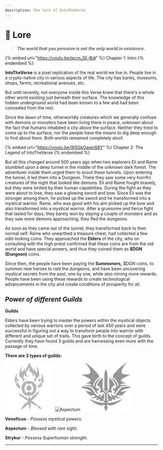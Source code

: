 ```yaml
---
description: The lore of IntoTheVerse
---
```


# 🥁 Lore

> _**The world that you perceive is not the only world in existence.**_

{% embed url="https://youtu.be/jpcm_5E-BiA" %}
Chapter 1: Intro
{% endembed %}

**IntoTheVerse** is a  pixel replication of the real world we live in. People live in a crypto-native city in various aspects of life. The city has banks, museums, shops, farms, recreational avenues, etc.

But until recently, not everyone inside this Verse knew that there's a whole other world existing just beneath their surface. The knowledge of this hidden underground world had been known to a few and had been concealed from the rest.

Since the dawn of time, otherworldly creatures which we generally confuse with demons or monsters have been living there in peace, unknown about the fact that humans inhabited a city above the surface. Neither they tried to come up to the surface, nor the people have the means to dig deep enough to find about them. Both worlds remained completely aloof.

{% embed url="https://youtu.be/W5GkOawnS8Y" %}
Chapter 2: The Legend of IntoTheVerse
{% endembed %}

But all this changed around 500 years ago when two explorers Eli and Rame stumbled upon a deep tunnel in the middle of the unknown dark forest. The adventurer inside them urged them to scout these tunnels. Upon entering the tunnel, it led them into a Dungeon. There they saw some very horrific creatures of the night that looked like demons. Eli and Rame fought bravely, but they were limited by their human capabilities. During the fight as they were about to lose, they saw a glowing sword and bow. Since Eli was the stronger among them, he picked up the sword and he transformed into a mystical warrior. Rame, who was good with his aim picked up the bow and also transformed into a mystical warrior. After a gruesome and fierce fight that lasted for days, they barely won by slaying a couple of monsters and as they saw more demons approaching, they fled the dungeons.

As soon as they came out of the tunnel, they transformed back to their normal self. Rame who unearthed a treasure chest, had collected a few odd-looking coins. They approached the **Elders** of the city, who on consulting with the high priest confirmed that these coins are from the old world and have special powers, and thus they coined them as **$DGN (Dungeon)** coins.

Since then, the people have been paying the **Summoners,** $DGN coins, to summon new heroes to raid the dungeons, and have been uncovering mystical secrets from the past, one by one, while also mining more rewards. People have been using these rewards to create technological advancements in the city and create conditions of prosperity for all.

## _Power of different Guilds_

**Guilds**

Elders have been trying to master the powers within the mystical objects collected by various warriors over a period of last 450 years and were successful in figuring out a way to transform people into warrior with different and unique set of traits. This gave birth to the concept of guilds. Currently they have found 3 guilds and are harnessing even more with the passage of time.

**There are 3 types of guilds:**

![Veneficus](<../.gitbook/assets/image (1).png>) ![Aspectum](<../.gitbook/assets/NicePng\_phoenix-bird-logos-png\_9436396 1.png>) ![Strykur](../.gitbook/assets/strykur.png)

**Veneficus** - _Possess mystical powers._

**Aspectum** - _Blessed with rare sight._

**Strykur** - _Possess Superhuman strength._

***

##
